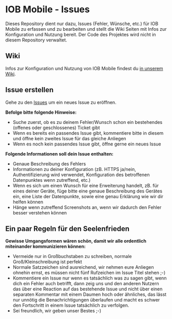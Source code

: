# IOB Mobile - Issues
Dieses Repository dient nur dazu, Issues (Fehler, Wünsche, etc.) für IOB Mobile zu erfassen und zu bearbeiten und stellt die Wiki Seiten mit Infos zur Konfiguration und Nutzung bereit. Der Code des Projektes wird nicht in diesem Repository verwaltet.

## Wiki
Infos zur Konfiguration und Nutzung von IOB Mobile findest du [in unserem Wiki](https://github.com/peter9teufel/iobmobile-issues/wiki/IOB-Mobile-Quickstart).

## Issue erstellen
Gehe zu den [Issues](https://github.com/peter9teufel/iobmobile-issues/issues) um ein neues Issue zu eröffnen.

**Befolge bitte folgende Hinweise:**
* Suche zuerst, ob es zu deinem Fehler/Wunsch schon ein bestehendes (offenes oder geschlossenes) Ticket gibt
* Wenn es bereits ein passendes Issue gibt, kommentiere bitte in diesem und öffne kein zweites Issue für das gleiche Anliegen
* Wenn es noch kein passendes Issue gibt, öffne gerne ein neues Issue

**Folgende Informationen soll dein Issue enthalten:**
* Genaue Beschreibung des Fehlers
* Informationen zu deiner Konfiguration (zB. HTTPS ja/nein, Authentifizierung wird verwendet, Konfiguration des betroffenen Datenpunktes wenn zutreffend, etc.)
* Wenn es sich um einen Wunsch für eine Erweiterung handelt, zB. für eines deiner Geräte, füge bitte eine genaue Beschreibung des Gerätes ein, eine Liste der Datenpunkte, sowie eine genau Erklärung wie wir dir helfen können
* Hänge wenn zutreffend Screenshots an, wenn wir dadurch den Fehler besser verstehen können

## Ein paar Regeln für den Seelenfrieden
**Gewisse Umgangsformen wären schön, damit wir alle ordentlich miteinander kommunizieren können:**
* Vermeide nur in Großbuchstaben zu schreiben, normale Groß/Kleinschreibung ist perfekt
* Normale Satzzeichen sind ausreichend, wir nehmen eure Anliegen ohnehin ernst, es müssen nicht fünf Rufzeichen im Issue Titel stehen ;-)
* Kommentiere ein Issue nur wenn es tatsächlich was zu sagen gibt, wenn dich ein Fehler auch betrifft, dann zeig uns und den anderen Nutzern das über eine Reaction auf das bestehende Issue und nicht über einen separaten Kommentar mit einem Daumen hoch oder ähnliches, das lässt nur unnötig die Benachrichtigungen überlaufen und macht es schwer den Fortschritt in einem Issue tatsächlich zu verfolgen.
* Sei freundlich, wir geben unser Bestes ;-)
